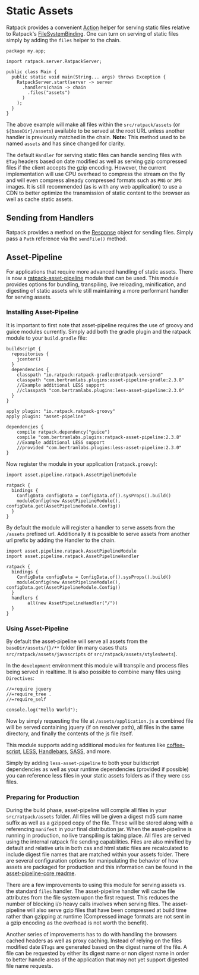 # Static Assets

Ratpack provides a convenient [Action<Chain>](api/ratpack/handling/Chain.html) helper for serving static files relative to Ratpack's [FileSystemBinding](api/ratpack/file/FileSystemBinding.html). One can turn on serving of static files simply by adding the `files` helper to the chain. 

```language-java assets
package my.app;

import ratpack.server.RatpackServer;

public class Main {
  public static void main(String... args) throws Exception {
    RatpackServer.start(server -> server
      .handlers(chain -> chain
        .files("assets")
      )
    );
  }
}
```

The above example will make all files within the `src/ratpack/assets` (or `${baseDir}/assets`) available to be served at the root URL unless another handler is previously matched in the chain. **Note:** This method used to be named `assets` and has since changed for clarity.

The default `Handler` for serving static files can handle sending files with `ETag` headers based on date modified as well as serving gzip compressed files if the client accepts the gzip encoding. However, the current implementation will use CPU overhead to compress the stream on the fly and will even compress already compressed formats such as `PNG` or `JPG` images. It is still recommended (as is with any web application) to use a CDN to better optimize the transmission of static content to the browser as well as cache static assets.

## Sending from Handlers

Ratpack provides a method on the [Response](api/ratpack/http/Response.html#sendFile-java.nio.file.Path-) object for sending files. Simply pass a `Path` reference via the `sendFile()` method.

## Asset-Pipeline

For applications that require more advanced handling of static assets. There is now a [ratpack-asset-pipeline](http://github.com/bertramdev/ratpack-asset-pipeline) module that can be used. This module provides options for bundling, transpiling, live reloading, minification, and digesting of static assets while still maintaining a more performant handler for serving assets.

### Installing Asset-Pipeline

It is important to first note that asset-pipeline requires the use of groovy and guice modules currently. Simply add both the gradle plugin and the ratpack module to your `build.gradle` file: 

```language-groovy gradle
buildscript {
  repositories {
    jcenter()
  }
  dependencies {
    classpath "io.ratpack:ratpack-gradle:@ratpack-version@"
    classpath "com.bertramlabs.plugins:asset-pipeline-gradle:2.3.8"
    //Example additional LESS support
    //classpath "com.bertramlabs.plugins:less-asset-pipeline:2.3.0"
  }
}

apply plugin: "io.ratpack.ratpack-groovy"
apply plugin: "asset-pipeline"

dependencies {
    compile ratpack.dependency("guice")
    compile "com.bertramlabs.plugins:ratpack-asset-pipeline:2.3.8"
    //Example additional LESS support
    //provided "com.bertramlabs.plugins:less-asset-pipeline:2.3.0"
}
```

Now register the module in your application (`ratpack.groovy`):

```language-groovy
import asset.pipeline.ratpack.AssetPipelineModule

ratpack {
  bindings {
    ConfigData configData = ConfigData.of().sysProps().build()
    moduleConfig(new AssetPipelineModule(), configData.get(AssetPipelineModule.Config))
  }
}
```

By default the module will register a handler to serve assets from the `/assets` prefixed url. Additionally it is possible to serve assets from another url prefix by adding the Handler to the chain.

```language-groovy
import asset.pipeline.ratpack.AssetPipelineModule
import asset.pipeline.ratpack.AssetPipelineHandler

ratpack {
  bindings {
    ConfigData configData = ConfigData.of().sysProps().build()
    moduleConfig(new AssetPipelineModule(), configData.get(AssetPipelineModule.Config))
  }
  handlers {
  	    all(new AssetPipelineHandler("/"))
  }
}
```

### Using Asset-Pipeline

By default the asset-pipeline will serve all assets from the `baseDir/assets/{}/**` folder (in many cases thats `src/ratpack/assets/javascripts` or `src/ratpack/assets/stylesheets`).

In the `development` environment this module will transpile and process files being served in realtime. It is also possible to combine many files using `Directives`:

```language-javascript application.js
//=require jquery
//=require_tree .
//=require_self

console.log("Hello World");
```

Now by simply requesting the file at `/assets/application.js` a combined file will be served containing jquery (if on resolver path), all files in the same directory, and finally the contents of the js file itself.

This module supports adding additional modules for features like [coffee-script](https://github.com/bertramdev/coffee-asset-pipeline), [LESS](https://github.com/bertramdev/less-asset-pipeline), [Handlebars](https://github.com/bertramdev/handlebars-asset-pipeline), [SASS](https://github.com/bertramdev/sass-asset-pipeline), and more.

Simply by adding `less-asset-pipeline` to both your buildscript dependencies as well as your runtime dependencies (provided if possible) you can reference less files in your static assets folders as if they were css files.


### Preparing for Production

During the build phase, asset-pipeline will compile all files in your `src/ratpack/assets` folder. All files will be given a digest md5 sum name suffix as well as a gzipped copy of the file. These will be stored along with a referencing `manifest` in your final distribution jar. When the asset-pipeline is running in production, no live transpiling is taking place. All files are served using the internal ratpack file sending capabilities. Files are also minified by default and relative urls in both css and html static files are recalculated to include digest file names that are matched within your assets folder. There are several configuration options for manipulating the behavior of how assets are packaged for production and this information can be found in the [asset-pipeline-core readme](https://github.com/bertramdev/asset-pipeline-core/blob/master/Readme.markdown).

There are a few improvements to using this module for serving assets vs. the standard `files` handler.
The asset-pipeline handler will cache file attributes from the file system upon the first request. This reduces the number of blocking i/o heavy calls involves when serving files. The asset-pipeline will also serve gzip files that have been compressed at build time rather than gzipping at runtime (Compressed image formats are not sent in a gzip encoding as the overhead is not worth the benefit).

Another series of improvements has to do with handling the browsers cached headers as well as proxy caching. Instead of relying on the files modified date `ETags` are generated based on the digest name of the file. A file can be requested by either its digest name or non digest name in order to better handle areas of the application that may not yet support digested file name requests.
